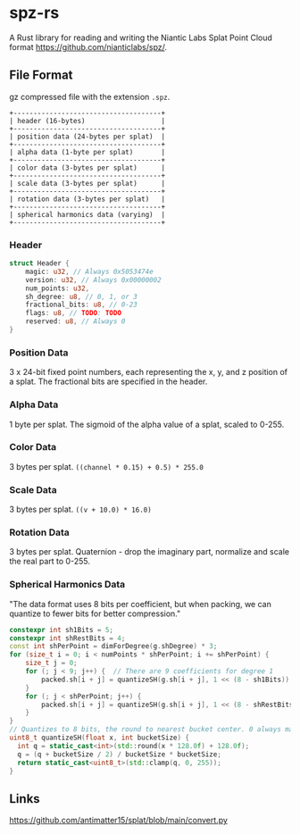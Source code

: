 # spz-rs

A Rust library for reading and writing the Niantic Labs Splat Point Cloud format <https://github.com/nianticlabs/spz/>.

## File Format

gz compressed file with the extension `.spz`.

```ascii
+-------------------------------------+
| header (16-bytes)                   |
+-------------------------------------+
| position data (24-bytes per splat)  |
+-------------------------------------+
| alpha data (1-byte per splat)       |
+-------------------------------------+
| color data (3-bytes per splat)      |
+-------------------------------------+
| scale data (3-bytes per splat)      |
+-------------------------------------+
| rotation data (3-bytes per splat)   |
+-------------------------------------+
| spherical harmonics data (varying)  |
+-------------------------------------+
```

### Header

```rust
struct Header {
    magic: u32, // Always 0x5053474e
    version: u32, // Always 0x00000002
    num_points: u32,
    sh_degree: u8, // 0, 1, or 3
    fractional_bits: u8, // 0-23
    flags: u8, // TODO: TODO
    reserved: u8, // Always 0
}
```

### Position Data

3 x 24-bit fixed point numbers, each representing the x, y, and z position of a splat. The fractional bits are specified in the header.

### Alpha Data

1 byte per splat. The sigmoid of the alpha value of a splat, scaled to 0-255.

### Color Data

3 bytes per splat. `((channel * 0.15) + 0.5) * 255.0`

### Scale Data

3 bytes per splat. `((v + 10.0) * 16.0)`

### Rotation Data

3 bytes per splat. Quaternion - drop the imaginary part, normalize and scale the real part to 0-255.

### Spherical Harmonics Data

"The data format uses 8 bits per coefficient, but when packing, we can quantize to fewer bits for better compression."

```c++
constexpr int sh1Bits = 5;
constexpr int shRestBits = 4;
const int shPerPoint = dimForDegree(g.shDegree) * 3;
for (size_t i = 0; i < numPoints * shPerPoint; i += shPerPoint) {
    size_t j = 0;
    for (; j < 9; j++) {  // There are 9 coefficients for degree 1
        packed.sh[i + j] = quantizeSH(g.sh[i + j], 1 << (8 - sh1Bits));
    }
    for (; j < shPerPoint; j++) {
        packed.sh[i + j] = quantizeSH(g.sh[i + j], 1 << (8 - shRestBits));
    }
}
// Quantizes to 8 bits, the round to nearest bucket center. 0 always maps to a bucket center.
uint8_t quantizeSH(float x, int bucketSize) {
  int q = static_cast<int>(std::round(x * 128.0f) + 128.0f);
  q = (q + bucketSize / 2) / bucketSize * bucketSize;
  return static_cast<uint8_t>(std::clamp(q, 0, 255));
}
```

## Links

<https://github.com/antimatter15/splat/blob/main/convert.py>
